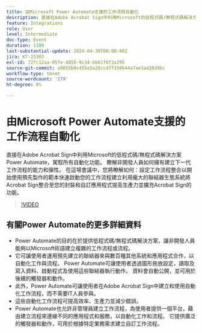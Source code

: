 ```yaml
---
title: 由Microsoft Power Automate支援的工作流程自動化
description: 直接在Adobe Acrobat Sign中利用Microsoft的低程式碼/無程式碼解決方案Power Automate，駕馭所有自動化功能。
feature: Integrations
role: User
level: Intermediate
doc-type: Event
duration: 1109
last-substantial-update: 2024-04-30T00:00:00Z
jira: KT-15303
exl-id: 72fc12aa-05fe-4856-9c34-bb61f6f3a295
source-git-commit: a9055b8c455e5a28cc47f350644a7ae1a428d9bc
workflow-type: tm+mt
source-wordcount: '279'
ht-degree: 0%

---
```


# 由Microsoft Power Automate支援的工作流程自動化

直接在Adobe Acrobat Sign中利用Microsoft的低程式碼/無程式碼解決方案Power Automate，駕馭所有自動化功能。 瞭解非開發人員如何擁有建立下一代工作流程的能力和彈性。 在這場會議中，您將瞭解如何：設定工作流程整合以開始使用預先製作的範本快速啟動您的工作流程建立利用龐大的聯結器生態系統將Acrobat Sign整合至您的封裝和自訂應用程式提高生產力並擴充Acrobat Sign的功能。

>[!VIDEO](https://video.tv.adobe.com/v/3428194/?learn=on)

## 有關Power Automate的更多詳細資料

* Power Automate的目的在於提供低程式碼/無程式碼解決方案，讓非開發人員能夠以Microsoft術語建立複雜的工作流程或流程。
* 它可讓使用者運用預先建立的聯結器來與數百種其他系統和應用程式合作，以自動化工作與流程。 Power Automate可讓使用者透過圖形拖放設定，讀取及寫入資料、啟動程式及使用這些聯結器執行動作。 資料會自動公開，並可用於後續的觸發器和動作。
* 此外&#x200B;，Power Automate可讓使用者在Adobe Acrobat Sign中建立和使用自動化工作流程，而不需要IT人員參與。
* 這些自動化工作流程可提高效率、生產力並減少錯誤。
* Power Automate也允許非管理員建立工作流程，為使用者提供一個平台，藉由建立流程來連線不同的應用程式和服務，以自動化工作和流程。 它提供廣泛的觸發器和動作，可用於根據特定業務需求建立自訂工作流程。
